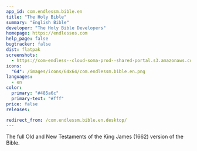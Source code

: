 ```yaml
---
app_id: com.endlessm.bible.en
title: "The Holy Bible"
summary: "English Bible"
developer: "The Holy Bible Developers"
homepage: https://endlessos.com
help_page: false
bugtracker: false
dist: flatpak
screenshots:
  - https://com-endless--cloud-soma-prod--shared-portal.s3.amazonaws.com/apps.215.screenshots.442e4b9e-987c-4f9b-a84f-318e2139e15b_201809170833101313.png
icons:
  "64": /images/icons/64x64/com.endlessm.bible.en.png
languages:
  - en
color:
  primary: "#485a6c"
  primary-text: "#fff"
price: false
releases:

redirect_from: /com.endlessm.bible.en.desktop/
---
```


<p>The full Old and New Testaments of the King James (1662) version of the Bible.</p>